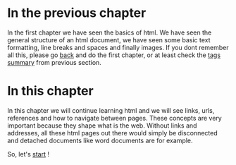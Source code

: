 # In the previous chapter

In the first chapter we have seen the basics of html. We have seen the general structure of an html document, we have seen some basic text formatting, line breaks and spaces and finally images. If you dont remember all this, please go [back](#) and do the first chapter, or at least check the [tags summary](#) from previous section.

# In this chapter

In this chapter we will continue learning html and we will see links, urls, references and how to navigate between pages. These concepts are very important because they shape what is the web. Without links and addresses, all these html pages out there would simply be disconnected and detached documents like word documents are for example.

So, let's [start](#) !


